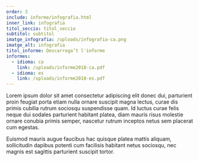 ```yaml
---
order: 3
include: informe/infografia.html
inner_link: infografia
titol_seccio: titol_seccio
subtitol: subtitol
imatge_infografia: /uploads/infografia-ca.png
imatge_alt: infografia
titol_informe: Descarrega’t l'informe
informes:
  - idioma: ca
    link: /uploads/informe2018-ca.pdf
  - idioma: es
    link: /uploads/informe2018-es.pdf
---
```

Lorem ipsum dolor sit amet consectetur adipiscing elit donec dui, parturient proin feugiat porta etiam nulla ornare suscipit magna lectus, curae dis primis cubilia rutrum sociosqu suspendisse quam. Id luctus curae felis neque dui sodales parturient habitant platea, diam mauris risus molestie ornare conubia primis semper, nascetur rutrum inceptos netus sem placerat cum egestas.

Euismod mauris augue faucibus hac quisque platea mattis aliquam, sollicitudin dapibus potenti cum facilisis habitant netus sociosqu, nec magnis est sagittis parturient suscipit tortor.
